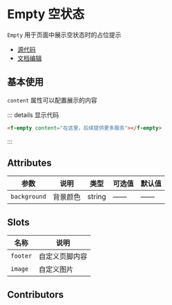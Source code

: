# Empty 空状态

`Empty` 用于页面中展示空状态时的占位提示

- [源代码](https://github.com/FightingDesign/fighting-design/tree/master/packages/fighting-components/empty)
- [文档编辑](https://github.com/FightingDesign/fighting-design/blob/master/docs/docs/components/empty.md)

## 基本使用

`content` 属性可以配置展示的内容

<f-empty content="在这里，后续提供更多服务"></f-empty>

::: details 显示代码

```html
<f-empty content="在这里，后续提供更多服务"></f-empty>
```

:::

## Attributes

| 参数         | 说明     | 类型   | 可选值 | 默认值 |
| ------------ | -------- | ------ | ------ | ------ |
| `background` | 背景颜色 | string | ——     | ——     |

## Slots

| 名称     | 说明           |
| -------- | -------------- |
| `footer` | 自定义页脚内容 |
| `image`  | 自定义图片     |

## Contributors

<a href="https://github.com/jardeng" target="_blank">
  <f-avatar round src="https://avatars.githubusercontent.com/u/19302222?v=4" />
</a>

<style scoped>
.f-empty {
  margin: 5px;
}
</style>
